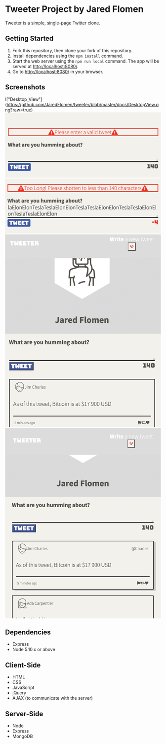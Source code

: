 # Tweeter Project by Jared Flomen

Tweeter is a simple, single-page Twitter clone.

## Getting Started

1. Fork this repository, then clone your fork of this repository.
2. Install dependencies using the `npm install` command.
3. Start the web server using the `npm run local` command. The app will be served at <http://localhost:8080/>.
4. Go to <http://localhost:8080/> in your browser.

## Screenshots

!["Desktop_View"] (https://github.com/JaredFlomen/tweeter/blob/master/docs/DesktopView.png?raw=true)
!["Error_Message_Empty_Tweet"](https://github.com/JaredFlomen/tweeter/blob/master/docs/Empty_Tweet_Error.png?raw=true)
!["Error_Message_Tweet_Too_Long"](https://github.com/JaredFlomen/tweeter/blob/master/docs/Length_Error.png?raw=true)
!["Mobile_Version_with_Fixed_Nav"](https://github.com/JaredFlomen/tweeter/blob/master/docs/Mobile_Fixed_Nav.png?raw=true)
!["Tweet_Embasis_While_Hovering"](https://github.com/JaredFlomen/tweeter/blob/master/docs/Tweet_Emphasis.png?raw=true)

## Dependencies

- Express
- Node 5.10.x or above

## Client-Side

- HTML
- CSS
- JavaScript
- jQuery
- AJAX (to communicate with the server)

## Server-Side

- Node
- Express
- MongoDB
